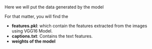 Here we will put the data generated by the model

For that matter, you will find the 

* **features.pkl**: which contain the features extracted from the images using VGG16 Model.
* **captions.txt**: Contains the text features.
* **weights of the model**

